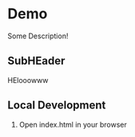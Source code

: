 # Demo

Some Description!

## SubHEader

HElooowww

## Local Development

1. Open index.html in your browser
